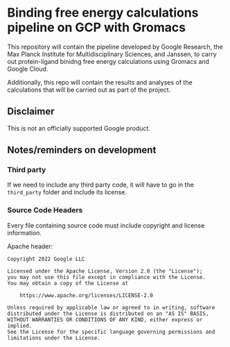 # Binding free energy calculations pipeline on GCP with Gromacs

This repository will contain the pipeline developed by Google Research, the Max Planck Institute for Multidisciplinary Sciences, and Janssen, to carry out protein-ligand binidng free energy calculations using Gromacs and Google Cloud.

Additionally, this repo will contain the results and analyses of the calculations that will be carried out as part of the project.

## Disclaimer

This is not an officially supported Google product.

## Notes/reminders on development

### Third party
If we need to include any third party code, it will have to go in the ``third_party`` folder and include its license.

### Source Code Headers

Every file containing source code must include copyright and license
information.

Apache header:

    Copyright 2022 Google LLC

    Licensed under the Apache License, Version 2.0 (the "License");
    you may not use this file except in compliance with the License.
    You may obtain a copy of the License at

        https://www.apache.org/licenses/LICENSE-2.0

    Unless required by applicable law or agreed to in writing, software
    distributed under the License is distributed on an "AS IS" BASIS,
    WITHOUT WARRANTIES OR CONDITIONS OF ANY KIND, either express or implied.
    See the License for the specific language governing permissions and
    limitations under the License.
